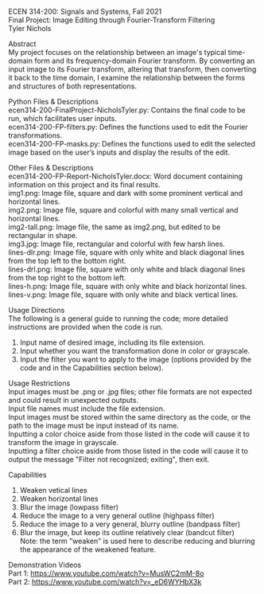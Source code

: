 ECEN 314-200: Signals and Systems, Fall 2021   
Final Project: Image Editing through Fourier-Transform Filtering   
Tyler Nichols   

Abstract   
My project focuses on the relationship between an image's typical time-domain form and its frequency-domain Fourier transform. By converting an input image to its Fourier
transform, altering that transform, then converting it back to the time domain, I examine the relationship between the forms and structures of both representations.

Python Files & Descriptions   
ecen314-200-FinalProject-NicholsTyler.py: Contains the final code to be run, which facilitates user inputs.   
ecen314-200-FP-filters.py: Defines the functions used to edit the Fourier transformations.   
ecen314-200-FP-masks.py: Defines the functions used to edit the selected image based on the user’s inputs and display the results of the edit.   

Other Files & Descriptions      
ecen314-200-FP-Report-NicholsTyler.docx: Word document containing information on this project and its final results.   
img1.png: Image file, square and dark with some prominent vertical and horizontal lines.   
img2.png: Image file, square and colorful with many small vertical and horizontal lines.   
img2-tall.png:  Image file, the same as img2.png, but edited to be rectangular in shape.   
img3.jpg: Image file, rectangular and colorful with few harsh lines.   
lines-dlr.png: Image file, square with only white and black diagonal lines from the top left to the bottom right.   
lines-drl.png: Image file, square with only white and black diagonal lines from the top right to the bottom left.   
lines-h.png: Image file, square with only white and black horizontal lines.   
lines-v.png: Image file, square with only white and black vertical lines.   

Usage Directions   
The following is a general guide to running the code; more detailed instructions are provided when the code is run.   
1.	Input name of desired image, including its file extension.   
2.	Input whether you want the transformation done in color or grayscale.   
3.	Input the filter you want to apply to the image (options provided by the code and in the Capabilities section below).   

Usage Restrictions   
Input images must be .png or .jpg files; other file formats are not expected and could result in unexpected outputs.   
Input file names must include the file extension.   
Input images must be stored within the same directory as the code, or the path to the image must be input instead of its name.   
Inputting a color choice aside from those listed in the code will cause it to transform the image in grayscale.   
Inputting a filter choice aside from those listed in the code will cause it to output the message "Filter not recognized; exiting", then exit.   

Capabilities
1.	Weaken vetical lines   
2.	Weaken horizontal lines   
3.	Blur the image (lowpass filter)   
4.	Reduce the image to a very general outline (highpass filter)   
5.	Reduce the image to a very general, blurry outline (bandpass filter)   
6.	Blur the image, but keep its outline relatively clear (bandcut filter)   
Note: the term "weaken" is used here to describe reducing and blurring the appearance of the weakened feature.   

Demonstration Videos   
Part 1: https://www.youtube.com/watch?v=MusWC2mM-8o   
Part 2: https://www.youtube.com/watch?v=_eD6WYHbX3k   
